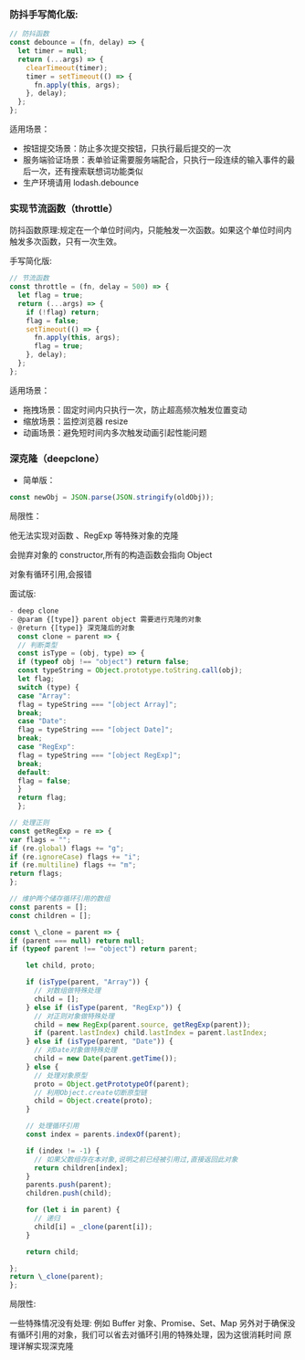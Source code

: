 ### 防抖手写简化版:

```js
// 防抖函数
const debounce = (fn, delay) => {
  let timer = null;
  return (...args) => {
    clearTimeout(timer);
    timer = setTimeout(() => {
      fn.apply(this, args);
    }, delay);
  };
};
```

适用场景：

- 按钮提交场景：防止多次提交按钮，只执行最后提交的一次
- 服务端验证场景：表单验证需要服务端配合，只执行一段连续的输入事件的最后一次，还有搜索联想词功能类似
- 生产环境请用 lodash.debounce

### 实现节流函数（throttle）

防抖函数原理:规定在一个单位时间内，只能触发一次函数。如果这个单位时间内触发多次函数，只有一次生效。

手写简化版:

```js
// 节流函数
const throttle = (fn, delay = 500) => {
  let flag = true;
  return (...args) => {
    if (!flag) return;
    flag = false;
    setTimeout(() => {
      fn.apply(this, args);
      flag = true;
    }, delay);
  };
};
```

适用场景：

- 拖拽场景：固定时间内只执行一次，防止超高频次触发位置变动
- 缩放场景：监控浏览器 resize
- 动画场景：避免短时间内多次触发动画引起性能问题

### 深克隆（deepclone）

- 简单版：

```js
const newObj = JSON.parse(JSON.stringify(oldObj));
```

局限性：

他无法实现对函数 、RegExp 等特殊对象的克隆

会抛弃对象的 constructor,所有的构造函数会指向 Object

对象有循环引用,会报错

面试版:

```js
- deep clone
- @param {[type]} parent object 需要进行克隆的对象
- @return {[type]} 深克隆后的对象
  const clone = parent => {
  // 判断类型
  const isType = (obj, type) => {
  if (typeof obj !== "object") return false;
  const typeString = Object.prototype.toString.call(obj);
  let flag;
  switch (type) {
  case "Array":
  flag = typeString === "[object Array]";
  break;
  case "Date":
  flag = typeString === "[object Date]";
  break;
  case "RegExp":
  flag = typeString === "[object RegExp]";
  break;
  default:
  flag = false;
  }
  return flag;
  };

// 处理正则
const getRegExp = re => {
var flags = "";
if (re.global) flags += "g";
if (re.ignoreCase) flags += "i";
if (re.multiline) flags += "m";
return flags;
};

// 维护两个储存循环引用的数组
const parents = [];
const children = [];

const \_clone = parent => {
if (parent === null) return null;
if (typeof parent !== "object") return parent;

    let child, proto;

    if (isType(parent, "Array")) {
      // 对数组做特殊处理
      child = [];
    } else if (isType(parent, "RegExp")) {
      // 对正则对象做特殊处理
      child = new RegExp(parent.source, getRegExp(parent));
      if (parent.lastIndex) child.lastIndex = parent.lastIndex;
    } else if (isType(parent, "Date")) {
      // 对Date对象做特殊处理
      child = new Date(parent.getTime());
    } else {
      // 处理对象原型
      proto = Object.getPrototypeOf(parent);
      // 利用Object.create切断原型链
      child = Object.create(proto);
    }

    // 处理循环引用
    const index = parents.indexOf(parent);

    if (index != -1) {
      // 如果父数组存在本对象,说明之前已经被引用过,直接返回此对象
      return children[index];
    }
    parents.push(parent);
    children.push(child);

    for (let i in parent) {
      // 递归
      child[i] = _clone(parent[i]);
    }

    return child;

};
return \_clone(parent);
};

```

局限性:

一些特殊情况没有处理: 例如 Buffer 对象、Promise、Set、Map
另外对于确保没有循环引用的对象，我们可以省去对循环引用的特殊处理，因为这很消耗时间
原理详解实现深克隆
